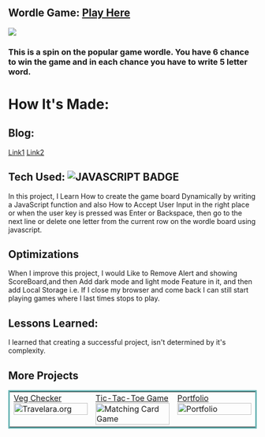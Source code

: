 ## Wordle Game: <a href="https://wordlegame1.netlify.app/" target="_blank">Play Here</a>

<a href="https://wordlegame1.netlify.app/" target="_blank"><img src="https://user-images.githubusercontent.com/107163260/208592973-947b52b4-c2bd-449a-8b8d-fa91c102cef8.gif" /></a>

### This is a spin on the popular game wordle. You have 6 chance to win the game and in each chance you have to write 5 letter word. 

# How It's Made:

## Blog: 

  <a href="https://shubhamsigdar.hashnode.dev/how-to-accept-user-input-on-game-board-of-wordle-using-javascript" target="_blank">Link1</a>
  <a href="https://shubhamsigdar.hashnode.dev/how-i-create-the-game-board65-of-wordle-using-javascript" target="_blank">Link2</a>

## Tech Used: ![JAVASCRIPT BADGE](https://img.shields.io/badge/JAVASCRIPT-000000?style=for-the-badge&logo=javascript&logoColor=FFFFFF)

In this project, I Learn How to create the game board Dynamically by writing a JavaScript function and also How to Accept User Input in the right place or when the user key is pressed was Enter or Backspace, then go to the next line or delete one letter from the current row on the wordle board using javascript.

## Optimizations

When I improve this project, I would Like to Remove Alert and showing ScoreBoard,and then Add dark mode and light mode Feature in it, and then add Local Storage i.e. If I close my browser and come back I can still start playing games where I last times stops to play.

## Lessons Learned:

I learned that creating a successful project, isn't determined by it's complexity.

## More Projects


<table bordercolor="#66b2b2">
  
  <tr>
    <td width="33.3%"  style="align:center;" valign="top">
<a target="_blank" href="https://vegeterianchecker.netlify.app/">Veg Checker</a>
        <br />
      <a target="_blank" href="https://github.com/shubhamsigdar1/veg-checker">
            <img src="https://user-images.githubusercontent.com/107163260/208595821-6b76380f-611c-4c58-8a78-8fc1fe6ca21a.gif" width="100%"  alt="Travelara.org"/>
        </a>
    </td>
    <td width="33.3%" valign="top">
<a target="_blank" href="https://tictactoe100devs.netlify.app/">Tic-Tac-Toe Game</a>
      <br />
        <a target="_blank" href="https://github.com/shubhamsigdar1/Tic-Tac-Toe-Game-100Devs">
          <img src="https://user-images.githubusercontent.com/107163260/208596247-6879b587-2a17-4b34-93d7-c52098dad579.gif" width="100%" alt="Matching Card Game"/>
        </a>
    </td>
    <td width="33.3%" valign="top">
<a target="_blank" href="https://shubhamsigdar.netlify.app/">Portfolio</a>
        <br />
        <a target="_blank" href="https://github.com/shubhamsigdar/Portfolio">
          <img src="https://user-images.githubusercontent.com/107163260/208596712-d9ab9b66-5036-483c-b67c-b391275fe382.gif" width="100%" alt="Portfolio"/>
        </a>
    </td>
  </tr>
</table>
